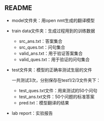 ## README

- model文件夹：用open nmt生成的翻译模型

- train data文件夹：生成过程用到的训练数据

  - src_ans.txt：答案集合
  - src_ques.txt：问句集合
  - valid_ans.txt：用于验证答案集合
  - valid_ques.txt：用于验证的问句集合

- test文件夹：模型的正确率测试生层的文件

  一共测试3次，分别保存在test1/2/3文件夹下：

  - test_ques.txt文件：用来测试的50个问句
  - test_ans.txt文件：50个问题的标准答案
  - pred.txt：模型翻译的结果

- lab report：实验报告



